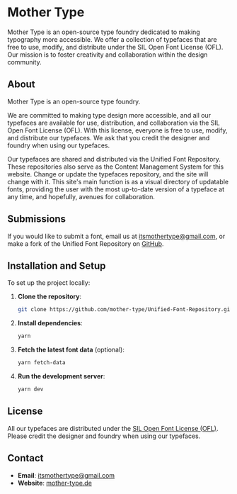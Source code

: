 
# Mother Type

Mother Type is an open-source type foundry dedicated to making typography more accessible. We offer a collection of typefaces that are free to use, modify, and distribute under the SIL Open Font License (OFL). Our mission is to foster creativity and collaboration within the design community.

## About

Mother Type is an open-source type foundry.

We are committed to making type design more accessible, and all our typefaces are available for use, distribution, and collaboration via the SIL Open Font License (OFL). With this license, everyone is free to use, modify, and distribute our typefaces. We ask that you credit the designer and foundry when using our typefaces.

Our typefaces are shared and distributed via the Unified Font Repository. These repositories also serve as the Content Management System for this website. Change or update the typefaces repository, and the site will change with it. This site's main function is as a visual directory of updatable fonts, providing the user with the most up-to-date version of a typeface at any time, and hopefully, avenues for collaboration.

## Submissions

If you would like to submit a font, email us at [itsmothertype@gmail.com](mailto:itsmothertype@gmail.com), or make a fork of the Unified Font Repository on [GitHub](https://github.com/mother-type).

## Installation and Setup

To set up the project locally:

1. **Clone the repository**:
   ```bash
   git clone https://github.com/mother-type/Unified-Font-Repository.git
   ```

2. **Install dependencies**:
   ```bash
   yarn
   ```


3. **Fetch the latest font data** (optional):
   ```bash
   yarn fetch-data
   ```

4. **Run the development server**:
   ```bash
   yarn dev
   ```


## License

All our typefaces are distributed under the [SIL Open Font License (OFL)](https://scripts.sil.org/OFL). Please credit the designer and foundry when using our typefaces.

## Contact

- **Email**: [itsmothertype@gmail.com](mailto:itsmothertype@gmail.com)
- **Website**: [mother-type.de](https://mother-type.de)


